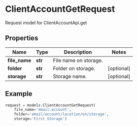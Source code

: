 # ClientAccountGetRequest

Request model for ClientAccountApi.get

## Properties

Name | Type | Description | Notes
---- | ---- | ----------- | -----
**file_name** |**str** |File name on storage. |
**folder** |**str** |Folder on storage. |[optional] 
**storage** |**str** |Storage name. |[optional] 

## Example
```python
request = models.ClientAccountGetRequest(
    file_name='email.account',
    folder='email/account/location/on/storage',
    storage='First Storage')
```
